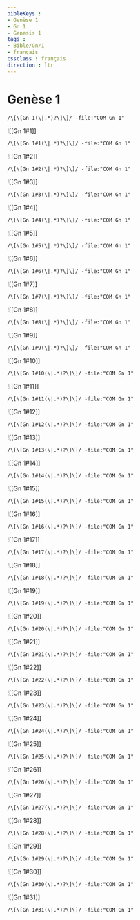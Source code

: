 ```yaml
---
bibleKeys : 
- Genèse 1
- Gn 1
- Genesis 1
tags : 
- Bible/Gn/1
- français
cssclass : français
direction : ltr
---
```


# Genèse 1

```query
/\[\[Gn 1(\|.*)?\]\]/ -file:"COM Gn 1"
```



![[Gn 1#1]]

```query
/\[\[Gn 1#1(\|.*)?\]\]/ -file:"COM Gn 1"
```

![[Gn 1#2]]

```query
/\[\[Gn 1#2(\|.*)?\]\]/ -file:"COM Gn 1"
```

![[Gn 1#3]]

```query
/\[\[Gn 1#3(\|.*)?\]\]/ -file:"COM Gn 1"
```

![[Gn 1#4]]

```query
/\[\[Gn 1#4(\|.*)?\]\]/ -file:"COM Gn 1"
```

![[Gn 1#5]]

```query
/\[\[Gn 1#5(\|.*)?\]\]/ -file:"COM Gn 1"
```

![[Gn 1#6]]

```query
/\[\[Gn 1#6(\|.*)?\]\]/ -file:"COM Gn 1"
```

![[Gn 1#7]]

```query
/\[\[Gn 1#7(\|.*)?\]\]/ -file:"COM Gn 1"
```

![[Gn 1#8]]

```query
/\[\[Gn 1#8(\|.*)?\]\]/ -file:"COM Gn 1"
```

![[Gn 1#9]]

```query
/\[\[Gn 1#9(\|.*)?\]\]/ -file:"COM Gn 1"
```

![[Gn 1#10]]

```query
/\[\[Gn 1#10(\|.*)?\]\]/ -file:"COM Gn 1"
```

![[Gn 1#11]]

```query
/\[\[Gn 1#11(\|.*)?\]\]/ -file:"COM Gn 1"
```

![[Gn 1#12]]

```query
/\[\[Gn 1#12(\|.*)?\]\]/ -file:"COM Gn 1"
```

![[Gn 1#13]]

```query
/\[\[Gn 1#13(\|.*)?\]\]/ -file:"COM Gn 1"
```

![[Gn 1#14]]

```query
/\[\[Gn 1#14(\|.*)?\]\]/ -file:"COM Gn 1"
```

![[Gn 1#15]]

```query
/\[\[Gn 1#15(\|.*)?\]\]/ -file:"COM Gn 1"
```

![[Gn 1#16]]

```query
/\[\[Gn 1#16(\|.*)?\]\]/ -file:"COM Gn 1"
```

![[Gn 1#17]]

```query
/\[\[Gn 1#17(\|.*)?\]\]/ -file:"COM Gn 1"
```

![[Gn 1#18]]

```query
/\[\[Gn 1#18(\|.*)?\]\]/ -file:"COM Gn 1"
```

![[Gn 1#19]]

```query
/\[\[Gn 1#19(\|.*)?\]\]/ -file:"COM Gn 1"
```

![[Gn 1#20]]

```query
/\[\[Gn 1#20(\|.*)?\]\]/ -file:"COM Gn 1"
```

![[Gn 1#21]]

```query
/\[\[Gn 1#21(\|.*)?\]\]/ -file:"COM Gn 1"
```

![[Gn 1#22]]

```query
/\[\[Gn 1#22(\|.*)?\]\]/ -file:"COM Gn 1"
```

![[Gn 1#23]]

```query
/\[\[Gn 1#23(\|.*)?\]\]/ -file:"COM Gn 1"
```

![[Gn 1#24]]

```query
/\[\[Gn 1#24(\|.*)?\]\]/ -file:"COM Gn 1"
```

![[Gn 1#25]]

```query
/\[\[Gn 1#25(\|.*)?\]\]/ -file:"COM Gn 1"
```

![[Gn 1#26]]

```query
/\[\[Gn 1#26(\|.*)?\]\]/ -file:"COM Gn 1"
```

![[Gn 1#27]]

```query
/\[\[Gn 1#27(\|.*)?\]\]/ -file:"COM Gn 1"
```

![[Gn 1#28]]

```query
/\[\[Gn 1#28(\|.*)?\]\]/ -file:"COM Gn 1"
```

![[Gn 1#29]]

```query
/\[\[Gn 1#29(\|.*)?\]\]/ -file:"COM Gn 1"
```

![[Gn 1#30]]

```query
/\[\[Gn 1#30(\|.*)?\]\]/ -file:"COM Gn 1"
```

![[Gn 1#31]]

```query
/\[\[Gn 1#31(\|.*)?\]\]/ -file:"COM Gn 1"
```

